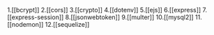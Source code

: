 1.[[bcrypt]]
2.[[cors]]
3.[[crypto]]
4.[[dotenv]]
5.[[ejs]]
6.[[express]]
7.[[express-session]]
8.[[jsonwebtoken]]
9.[[multer]]
10.[[mysql2]]
11.[[nodemon]]
12.[[sequelize]]

